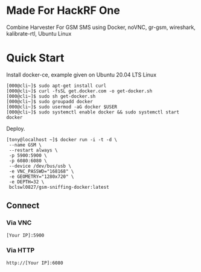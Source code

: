 # Made For HackRF One

Combine Harvester For GSM SMS using Docker, noVNC, gr-gsm, wireshark, kalibrate-rtl, Ubuntu Linux 

# Quick Start

Install docker-ce, example given on Ubuntu 20.04 LTS Linux 

```
[000@cli~]$ sudo apt-get install curl
[000@cli~]$ curl -fsSL get.docker.com -o get-docker.sh
[000@cli~]$ sudo sh get-docker.sh
[000@cli~]$ sudo groupadd docker
[000@cli~]$ sudo usermod -aG docker $USER
[000@cli~]$ sudo systemctl enable docker && sudo systemctl start docker
```

Deploy.

```
[tony@localhost ~]$ docker run -i -t -d \
 --name GSM \
 --restart always \
 -p 5900:5900 \
 -p 6080:6080 \
 --device /dev/bus/usb \
 -e VNC_PASSWD="168168" \
 -e GEOMETRY="1280x720" \
 -e DEPTH=32 \
 bclswl0827/gsm-sniffing-docker:latest
```

## Connect

### Via VNC

```
[Your IP]:5900
```

### Via HTTP

```
http://[Your IP]:6080
```
